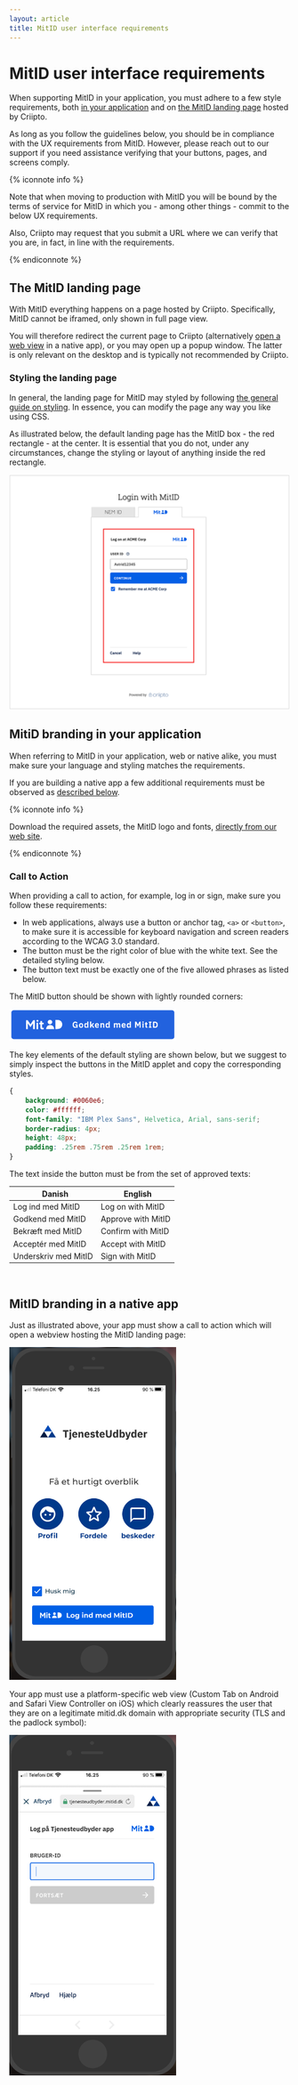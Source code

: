 ```yaml
---
layout: article
title: MitID user interface requirements
---
```



# MitID user interface requirements

When supporting MitID in your application, you must adhere to a few style requirements, both [in your application](#webapp) 
and on [the MitID landing page](#landingpage) hosted by Criipto.

As long as you follow the guidelines below, you should be in compliance with the UX requirements from MitID. However, please reach out to our support if you need assistance verifying that your buttons, pages, and screens comply.

{% iconnote info %}

Note that when moving to production with MitID you will be bound by the terms of service for MitID in which you - among other things - commit to the below UX requirements.

Also, Criipto may request that you submit a URL where we can verify that you are, in fact, in line with the requirements.

{% endiconnote %}

<a name="landingpage"></a>

## The MitID landing page

With MitID everything happens on a page hosted by Criipto. Specifically, MitID cannot be iframed, only shown in full page view.

You will therefore redirect the current page to Criipto (alternatively [open a web view](#mobileapp) in a native app), or you may open up a popup window. The latter is only relevant on the desktop and is typically not recommended by Criipto.

### Styling the landing page

In general, the landing page for MitID may styled by following [the general guide on styling](/how-to/apply-custom-styling). In essence, you can modify the page any way you like using CSS.

As illustrated below, the default landing page has the MitID box - the red rectangle - at the center. 
It is essential that you do not, under any circumstances, change the styling or layout of anything inside the red rectangle.

![MitID default landing page](/images/mitid-landing-page.png)

<a name="webapp"></a>

## MitiD branding in your application

When referring to MitID in your application, web or native alike, you must make sure your language and styling matches 
the requirements.

If you are building a native app a few additional requirements must be observed as [described below](#mobileapp).

{% iconnote info %}

Download the required assets, the MitID logo and fonts, [directly from our web site](/downloads/MitID-assets.zip). 

{% endiconnote %}

### Call to Action

When providing a call to action, for example, log in or sign, make sure you follow these requirements:

- In web applications, always use a button or anchor tag, `<a>` or `<button>`, to make sure it is accessible for keyboard
navigation and screen readers according to the WCAG 3.0 standard. 
- The button must be the right color of blue with the white text. See the detailed styling below.
- The button text must be exactly one of the five allowed phrases as listed below.

The MitID button should be shown with lightly rounded corners:

<img src="/images/mitid-rounded.png" alt="Default MitID button" style="width: 300px; box-shadow: none;">

The key elements of the default styling are shown below, but we suggest to simply inspect the buttons in the MitID applet and copy the corresponding styles.

```css
{
    background: #0060e6;
    color: #ffffff;
    font-family: "IBM Plex Sans", Helvetica, Arial, sans-serif;
    border-radius: 4px;
    height: 48px;
    padding: .25rem .75rem .25rem 1rem;
}
```

The text inside the button must be from the set of approved texts:

| &nbsp;&nbsp;**Danish** | &nbsp;&nbsp;**English** |
| --- | --- |
| Log ind med MitID | Log on with MitID |
| Godkend med MitID | Approve with MitID |
| Bekræft med MitID | Confirm with MitID |
| Acceptér med MitID | Accept with MitID |
| Underskriv med MitID | Sign with MitID |

<br/>

<a name="mobileapp"></a>

## MitID branding in a native app

Just as illustrated above, your app must show a call to action which will open a webview hosting the MitID landing page:

<img src="/images/mitid-button-in-native-app.png" alt="MitID CTA in native app" style="width: 300px; box-shadow: none;">

Your app must use a platform-specific web view (Custom Tab on Android and Safari View Controller on iOS) which clearly reassures the user that they 
are on a legitimate mitid.dk domain with appropriate security (TLS and the padlock symbol):

<img src="/images/mitid-native-app-browser-with-address-visible.png" alt="MitID CTA in native app" style="width: 300px; box-shadow: none;">



